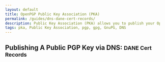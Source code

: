 ```yaml
---
layout: default
title: OpenPGP Public Key Association (PKA)
permalink: /guides/dns-dane-cert-records/
description: Public Key Association (PKA) allows you to publish your OpenPGP key to your DNS record
tags: pka, Public Key Association, pgp, gpg, GnuPG, DNS
---
```


## Publishing A Public PGP Key via DNS: <small>DANE Cert Records</small>
